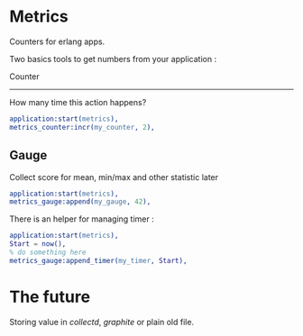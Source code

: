 Metrics
=======

Counters for erlang apps.

Two basics tools to get numbers from your application : 

Counter
_______

How many time this action happens?

```erlang
application:start(metrics),
metrics_counter:incr(my_counter, 2),
```

Gauge
-----

Collect score for mean, min/max and other statistic later
```erlang
application:start(metrics),
metrics_gauge:append(my_gauge, 42),
```

There is an helper for managing timer :

```erlang
application:start(metrics),
Start = now(),
% do something here
metrics_gauge:append_timer(my_timer, Start),
```

The future
==========

Storing value in _collectd_, _graphite_ or plain old file.